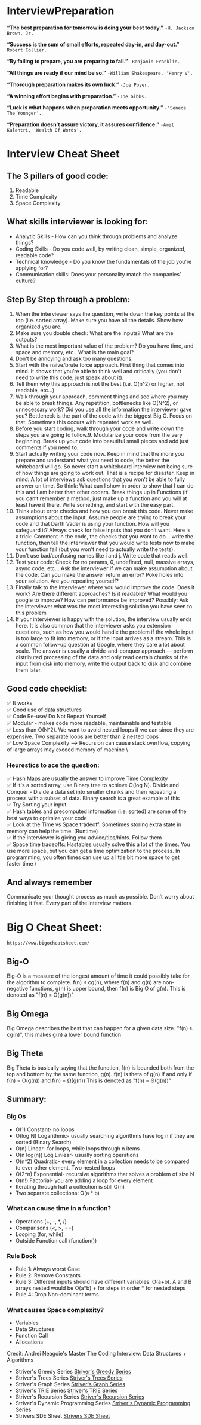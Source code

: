 # InterviewPreparation


**“The best preparation for tomorrow is doing your best today.”** ``` -H. Jackson Brown, Jr. ```


**“Success is the sum of small efforts, repeated day-in, and day-out.”** ``` -Robert Collier. ```


**“By failing to prepare, you are preparing to fail.”** ``` -Benjamin Franklin. ```


**“All things are ready if our mind be so.”** ``` -William Shakespeare, 'Henry V'. ```


**“Thorough preparation makes its own luck.”** ``` -Joe Poyer. ```


**“A winning effort begins with preparation.”** ``` -Joe Gibbs. ```


**“Luck is what happens when preparation meets opportunity.”** ``` -'Seneca The Younger'. ```


**“Preparation doesn't assure victory, it assures confidence.”** ``` -Amit Kalantri, 'Wealth Of Words'. ```

# Interview Cheat Sheet

## The 3 pillars of good code:
1. Readable
2. Time Complexity
3. Space Complexity

## What skills interviewer is looking for:
- Analytic Skills - How can you think through problems and analyze things?
- Coding Skills - Do you code well, by writing clean, simple, organized, readable code?
- Technical knowledge - Do you know the fundamentals of the job you're applying for?
- Communication skills: Does your personality match the companies’ culture?

## Step By Step through a problem:
1. When the interviewer says the question, write down the key points at the top (i.e. sorted array). Make sure  you have all the details. Show how organized you are.
2. Make sure you double check: What are the inputs? What are the outputs?
3. What is the most important value of the problem? Do you have time, and space and memory, etc.. What is the main goal?
4. Don't be annoying and ask too many questions.
5. Start with the naive/brute force approach. First thing that comes into mind. It shows that you’re able to think well and critically (you don't need to write this code, just speak about it).
6. Tell them why this approach is not the best (i.e. O(n^2) or higher, not readable, etc...)
7. Walk through your approach, comment things and see where you may be able to break things. Any repetition, bottlenecks like O(N^2), or unnecessary work? Did you use all the information the interviewer gave you? Bottleneck is the part of the code with the biggest Big O. Focus on that. Sometimes this occurs with repeated work as well.
8. Before you start coding, walk through your code and write down the steps you are going to follow.9. Modularize your code from the very beginning. Break up your code into beautiful small pieces and add just comments if you need to.
10. Start actually writing your code now. Keep in mind that the more you prepare and understand what you need to code, the better the whiteboard will go. So never start a whiteboard interview not being sure of how things are going to work out. That is a recipe for disaster. Keep in mind: A lot of interviews ask questions that you won’t be able to fully answer on time. So think: What can I show in order to show that I can do this and I am better than other coders. Break things up in Functions (if you can’t remember a method, just make up a function
and you will at least have it there. Write something, and start with the easy part.
11. Think about error checks and how you can break this code. Never make assumptions about the input. Assume people are trying to break your code and that Darth Vader is using your function. How will you safeguard it? Always check for false inputs that you don’t want. Here is a trick: Comment in the code, the checks that you want to do… write the function, then tell the interviewer that you would write tests now to make your function fail (but you won't need to actually write the tests).
12. Don’t use bad/confusing names like i and j. Write code that reads well.
13. Test your code: Check for no params, 0, undefined, null, massive arrays, async code, etc… Ask the interviewer if we can make assumption about the code. Can you make the answer return an error? Poke holes into your solution. Are you repeating yourself?
14. Finally talk to the interviewer where you would improve the code. Does it work? Are there different approaches? Is it readable? What would you google to improve? How can performance be improved? Possibly: Ask the interviewer what was the most interesting solution you have seen to this problem
15. If your interviewer is happy with the solution, the interview usually ends here. It is also common that the interviewer asks you extension questions, such as how you would handle the problem if the whole input is too large to fit into memory, or if the input arrives as a stream. This is a common follow-up question at Google, where they care a lot about scale. The answer is usually a divide-and-conquer approach — perform distributed processing of the data and only read certain chunks of the input from disk into memory, write the output back to disk and combine them later.

## Good code checklist:

✅    It works\
✅    Good use of data structures\
✅    Code Re-use/ Do Not Repeat Yourself\
✅    Modular - makes code more readable, maintainable and testable\
✅    Less than O(N^2). We want to avoid nested loops if we can since they are expensive. Two separate loops are better than 2 nested loops \
✅    Low Space Complexity --> Recursion can cause stack overflow, copying of large arrays may exceed memory of machine \

### Heurestics to ace the question:
✅    Hash Maps are usually the answer to improve Time Complexity \
✅    If it's a sorted array, use Binary tree to achieve O(log N). Divide and Conquer - Divide a data set into smaller chunks and then repeating a process with a subset of data. Binary search is a great example of this \
✅    Try Sorting your input \
✅    Hash tables and precomputed information (i.e. sorted) are some of the best ways to optimize your code \
✅    Look at the Time vs Space tradeoff. Sometimes storing extra state in memory can help the time. (Runtime) \
✅    If the interviewer is giving you advice/tips/hints. Follow them \
✅    Space time tradeoffs: Hastables usually solve this a lot of the times. You use more space, but you can get a time optimization to the process. In programming, you often times can use up a little bit more space to get faster time \

## And always remember
Communicate your thought process as much as possible. Don’t worry about finishing it fast. Every part of the interview matters.

# Big O Cheat Sheet:
    https://www.bigocheatsheet.com/

## Big-O
Big-O is a measure of the longest amount of time it could possibly take for the algorithm to complete.
f(n) ≤ cg(n), where f(n) and g(n) are non-negative functions, g(n) is upper bound, then f(n) is Big O of g(n). This is denoted as "f(n) = O(g(n))"

## Big Omega
Big Omega describes the best that can happen for a given data size.
"f(n) ≥ cg(n)", this makes g(n) a lower bound function

## Big Theta
Big Theta is basically saying that the function, f(n) is bounded both from the top and bottom by the same function, g(n).
f(n) is theta of g(n) if and only if f(n) = O(g(n)) and f(n) = Ω(g(n))
This is denoted as "f(n) = Θ(g(n))"

## Summary:
### Big Os
- O(1) Constant- no loops
- O(log N) Logarithmic- usually searching algorithms have log n if they are sorted (Binary Search)
- O(n) Linear- for loops, while loops through n items
- O(n log(n)) Log Liniear- usually sorting operations
- O(n^2) Quadratic- every element in a collection needs to be compared to ever other element. Two nested loops
- O(2^n) Exponential- recursive algorithms that solves a problem of size N
- O(n!) Factorial- you are adding a loop for every element
- Iterating through half a collection is still O(n)
- Two separate collections: O(a * b)

### What can cause time in a function?
- Operations (+, -, *, /)
- Comparisons (<, >, ==)
- Looping (for, while)
- Outside Function call (function())

### Rule Book
- Rule 1: Always worst Case
- Rule 2: Remove Constants
- Rule 3: Different inputs should have different variables. O(a+b). A and B arrays nested would be O(a*b)
    \+ for steps in order
    \* for nested steps
- Rule 4: Drop Non-dominant terms

### What causes Space complexity?
- Variables
- Data Structures
- Function Call
- Allocations

Credit: Andrei Neagoie's Master The Coding Interview: Data Structures + Algorithms

- Striver's Greedy Series [Striver's Greedy Series](https://youtu.be/II6ziNnub1Q)
- Striver's Trees Series  [Striver's Trees Series](https://youtu.be/OYqYEM1bMK8)
- Striver's Graph Series [Striver's Graph Series](https://youtu.be/YTtpfjGlH2M)
- Striver's TRIE Series [Striver's TRIE Series](https://youtu.be/dBGUmUQhjaM)
- Striver's Recursion Series [Striver's Recursion Series](https://youtu.be/yVdKa8dnKiE)
- Striver's Dynamic Programming Series [Striver's Dynamic Programming Series](https://youtu.be/FfXoiwwnxFw)
- Strivers SDE Sheet [Strivers SDE Sheet](https://takeuforward.org/interviews/strivers-sde-sheet-top-coding-interview-problems/)